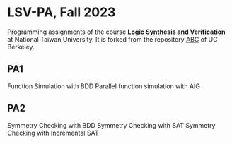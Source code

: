 # LSV-PA, Fall 2023
Programming assignments of the course **Logic Synthesis and Verification** at National Taiwan University.
It is forked from the repository [ABC](https://github.com/berkeley-abc/abc) of UC Berkeley.

## PA1
Function Simulation with BDD
Parallel function simulation with AIG

## PA2
Symmetry Checking with BDD
Symmetry Checking with SAT
Symmetry Checking with Incremental SAT